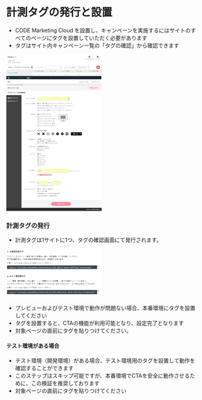 # 計測タグの発行と設置

* CODE Marketing Cloud を設置し、キャンペーンを実施するにはサイトのすべてのページにタグを設置していただく必要があります
* タグはサイト内キャンペーン一覧の「タグの確認」から確認できます

<img src="ja/images/campaign-top.PNG" width="50%">

<img src="/ja/images/c0.png" width="50%">

### 計測タグの発行

* 計測タグは1サイトに1つ、タグの確認画面にて発行されます。

<img src="ja/images/tags.PNG" width="50%">


* プレビューおよびテスト環境で動作が問題ない場合、本番環境にタグを設置してください
* タグを設置すると、CTAの機能が利用可能となり、設定完了となります
* 対象ページの</body>直前にタグを貼りつけてください。


#### テスト環境がある場合

* テスト環境（開発環境）がある場合、テスト環境用のタグを設置して動作を確認することができます
* このステップはスキップ可能ですが、本番環境でCTAを安全に動作させるために、この検証を推奨しております
* 対象ページの</body>直前にタグを貼りつけてください

